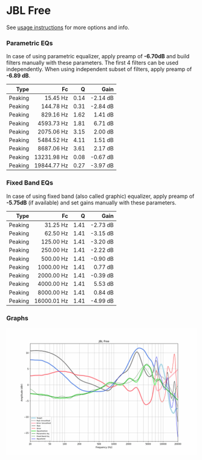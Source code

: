 # JBL Free
See [usage instructions](https://github.com/jaakkopasanen/AutoEq#usage) for more options and info.

### Parametric EQs
In case of using parametric equalizer, apply preamp of **-6.70dB** and build filters manually
with these parameters. The first 4 filters can be used independently.
When using independent subset of filters, apply preamp of **-6.89 dB**.

| Type    | Fc          |    Q | Gain     |
|--------:|------------:|-----:|---------:|
| Peaking | 15.45 Hz    | 0.14 | -2.14 dB |
| Peaking | 144.78 Hz   | 0.31 | -2.84 dB |
| Peaking | 829.16 Hz   | 1.62 | 1.41 dB  |
| Peaking | 4593.73 Hz  | 1.81 | 6.71 dB  |
| Peaking | 2075.06 Hz  | 3.15 | 2.00 dB  |
| Peaking | 5484.52 Hz  | 4.11 | 1.51 dB  |
| Peaking | 8687.06 Hz  | 3.61 | 2.17 dB  |
| Peaking | 13231.98 Hz | 0.08 | -0.67 dB |
| Peaking | 19844.77 Hz | 0.27 | -3.97 dB |

### Fixed Band EQs
In case of using fixed band (also called graphic) equalizer, apply preamp of **-5.75dB**
(if available) and set gains manually with these parameters.

| Type    | Fc          |    Q | Gain     |
|--------:|------------:|-----:|---------:|
| Peaking | 31.25 Hz    | 1.41 | -2.73 dB |
| Peaking | 62.50 Hz    | 1.41 | -3.15 dB |
| Peaking | 125.00 Hz   | 1.41 | -3.20 dB |
| Peaking | 250.00 Hz   | 1.41 | -2.22 dB |
| Peaking | 500.00 Hz   | 1.41 | -0.90 dB |
| Peaking | 1000.00 Hz  | 1.41 | 0.77 dB  |
| Peaking | 2000.00 Hz  | 1.41 | -0.39 dB |
| Peaking | 4000.00 Hz  | 1.41 | 5.53 dB  |
| Peaking | 8000.00 Hz  | 1.41 | 0.84 dB  |
| Peaking | 16000.01 Hz | 1.41 | -4.99 dB |

### Graphs
![](./JBL%20Free.png)